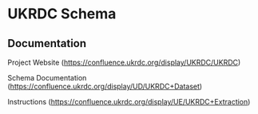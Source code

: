 # UKRDC Schema

## Documentation

Project Website (https://confluence.ukrdc.org/display/UKRDC/UKRDC)

Schema Documentation (https://confluence.ukrdc.org/display/UD/UKRDC+Dataset)

Instructions (https://confluence.ukrdc.org/display/UE/UKRDC+Extraction)
